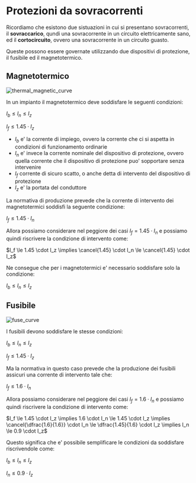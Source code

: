 # Protezioni da sovracorrenti  

Ricordiamo che esistono due sistuazioni in cui si presentano sovracorrenti, il **sovraccarico**, qundi una sovracorrente in un circuito elettricamente sano, ed il **cortocircuito**, ovvero una sovracorrente in un circuito guasto.  

Queste possono essere governate utilizzando due dispositivi di protezione, il fusibile ed il magnetotermico.  

## Magnetotermico  

![thermal_magnetic_curve](https://user-images.githubusercontent.com/7195133/227048673-d9ab364c-ff4b-4a12-9ea8-085c6213b8a0.jpg)  

In un impianto il magnetotermico deve soddisfare le seguenti condizioni:  

$I_b \le I_n \le I_z$  

$I_f \le 1.45 \cdot I_z$

* $I_b$ e' la corrente di impiego, ovvero la corrente che ci si aspetta in condizioni di funzionamento ordinarie
* $I_n$ e' invece la corrente nominale del dispositivo di protezione, ovvero quella corrente che il dispositivo di protezione puo' sopportare senza intervenire
* $I_f$ corrente di sicuro scatto, o anche detta di intervento del dispositivo di protezione 
* $I_z$ e' la portata del conduttore

La normativa di produzione prevede che la corrente di intervento dei magnetotermici soddisfi la seguente condizione:  

$I_f \le 1.45 \cdot I_n$  

Allora possiamo considerare nel peggiore dei casi $I_f = 1.45 \cdot I_n$ e possiamo quindi riscrivere la condizione di intervento come:    

$I_f \le 1.45 \cdot I_z \implies \cancel{1.45} \cdot I_n \le \cancel{1.45} \cdot I_z$  

Ne consegue che per i magnetotermici e' necessario soddisfare solo la condizione:  

$I_b \le I_n \le I_z$  

## Fusibile  

![fuse_curve](https://user-images.githubusercontent.com/7195133/227048731-d1a83f42-3b22-457b-9498-126f64c35fa7.jpg)

I fusibili devono soddisfare le stesse condizioni:  

$I_b \le I_n \le I_z$  

$I_f \le 1.45 \cdot I_z$  

Ma la normativa in questo caso prevede che la produzione  dei fusibili assicuri una corrente di intervento tale che:  

$I_f \le 1.6 \cdot I_n$  

Allora possiamo considerare nel peggiore dei casi $I_f = 1.6 \cdot I_n$ e possiamo quindi riscrivere la condizione di intervento come:  

$I_f \le 1.45 \cdot I_z \implies 1.6 \cdot I_n \le 1.45 \cdot I_z \implies \cancel{\dfrac{1.6}{1.6}} \cdot I_n \le \dfrac{1.45}{1.6} \cdot I_z \implies I_n \le 0.9 \cdot I_z$  

Questo significa che e' possibile semplificare le condizioni da soddisfare riscrivendole come:  

$I_b \le I_n \le I_z$  

$I_n \le 0.9 \cdot I_z$  